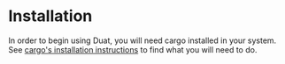 # Installation

In order to begin using Duat, you will need cargo installed in your system. See [cargo's installation instructions] to find what you will need to do.

[cargo's installation instructions]:
https://www.rust-lang.org/tools/install
